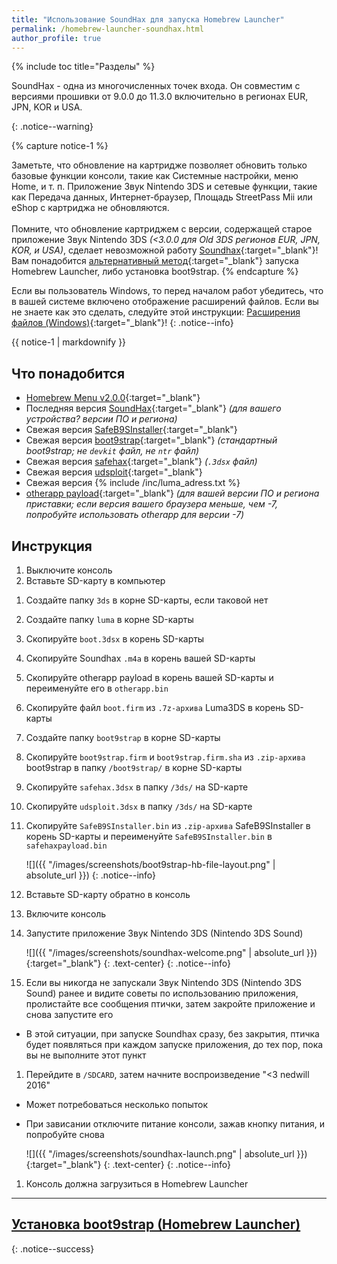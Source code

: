 ```yaml
---
title: "Использование SoundHax для запуска Homebrew Launcher"
permalink: /homebrew-launcher-soundhax.html
author_profile: true
---
```

{% include toc title="Разделы" %}

SoundHax - одна из многочисленных точек входа. Он совместим с версиями прошивки от 9.0.0 до 11.3.0 включительно в регионах EUR, JPN, KOR и USA.

<!-- Убедитесь, что на устройстве включена беспроводная связь и есть стабильное подключение к интернету. OCS интернет требуется для работы.
 -->{: .notice--warning}

{% capture notice-1 %}

Заметьте, что обновление на картридже позволяет обновить только базовые функции консоли, такие как Системные настройки, меню Home, и т. п. Приложение Звук Nintendo 3DS и сетевые функции, такие как Передача данных, Интернет-браузер, Площадь StreetPass Mii или eShop с картриджа не обновляются.
<br><br>
Помните, что обновление картриджем с версии, содержащей старое приложение Звук Nintendo 3DS *(<3.0.0 для Old 3DS регионов EUR, JPN, KOR, и USA)*, сделает невозможной работу [Soundhax](homebrew-launcher-soundhax){:target="_blank"}! Вам понадобится [альтернативный метод](homebrew-launcher-alternatives){:target="_blank"} запуска Homebrew Launcher, либо установка boot9strap. 
{% endcapture %}

Если вы пользователь Windows, то перед началом работ убедитесь, что в вашей системе включено отображение расширений файлов. Если вы не знаете как это сделать, следуйте этой инструкции: [Расширения файлов (Windows)](file-extensions-windows){:target="_blank"}!
{: .notice--info}

<div class="notice--warning">{{ notice-1 | markdownify }}</div>

## Что понадобится

<!-- {% include /inc/files/ocs.txt %} -->
* [Homebrew Menu v2.0.0](https://github.com/fincs/new-hbmenu/releases/latest){:target="_blank"}
* Последняя версия [SoundHax](http://soundhax.com/){:target="_blank"} *(для вашего устройства? версии ПО и региона)*
* Свежая версия [SafeB9SInstaller](https://github.com/d0k3/SafeB9SInstaller/releases/latest){:target="_blank"}
* Свежая версия [boot9strap](https://github.com/SciresM/boot9strap/releases/latest){:target="_blank"} *(стандартный boot9strap; не `devkit` файл, не `ntr` файл)*
* Свежая версия [safehax](https://github.com/TiniVi/safehax/releases/latest){:target="_blank"} *(`.3dsx` файл)*
* Свежая версия [udsploit](https://github.com/smealum/udsploit/releases/latest){:target="_blank"}
* Свежая версия {% include /inc/luma_adress.txt %}
* [otherapp payload](https://smealum.github.io/3ds/#otherapp){:target="_blank"} *(для вашей версии ПО и региона приставки; если версия вашего браузера меньше, чем -7, попробуйте использовать otherapp для версии -7)*

## Инструкция

1. Выключите консоль
1. Вставьте SD-карту в компьютер
<!-- 1. Скопируйте `boot.3dsx` (OCS) в корень SD-карты -->
1. Создайте папку `3ds` в корне SD-карты, если таковой нет
1. Создайте папку `luma` в корне SD-карты 
1. Скопируйте `boot.3dsx` в корень SD-карты
1. Скопируйте Soundhax `.m4a` в корень вашей SD-карты
1. Скопируйте otherapp payload в корень вашей SD-карты и переименуйте его в `otherapp.bin`
1. Скопируйте файл `boot.firm` из `.7z-архива` Luma3DS в корень SD-карты
1. Создайте папку `boot9strap` в корне SD-карты
1. Скопируйте `boot9strap.firm` и `boot9strap.firm.sha` из `.zip-архива` boot9strap в папку `/boot9strap/` в корне SD-карты
1. Скопируйте `safehax.3dsx` в папку `/3ds/` на SD-карте
1. Скопируйте `udsploit.3dsx` в папку `/3ds/` на SD-карте
1. Скопируйте `SafeB9SInstaller.bin` из `.zip-архива` SafeB9SInstaller в корень SD-карты и переименуйте `SafeB9SInstaller.bin` в `safehaxpayload.bin`

    ![]({{ "/images/screenshots/boot9strap-hb-file-layout.png" | absolute_url }})
    {: .notice--info}
	
1. Вставьте SD-карту обратно в консоль
1. Включите консоль
1. Запустите приложение Звук Nintendo 3DS (Nintendo 3DS Sound)

    ![]({{ "/images/screenshots/soundhax-welcome.png" | absolute_url }}){:target="_blank"}
	{: .text-center}
    {: .notice--info}

1. Если вы никогда не запускали Звук Nintendo 3DS (Nintendo 3DS Sound) ранее и видите советы по использованию приложения, пролистайте все сообщения птички, затем закройте приложение и снова запустите его
  + В этой ситуации, при запуске Soundhax сразу, без закрытия, птичка будет появляться при каждом запуске приложения, до тех пор, пока вы не выполните этот пункт
1. Перейдите в `/SDCARD`, затем начните воспроизведение "<3 nedwill 2016"
  + Может потребоваться несколько попыток
  + При зависании отключите питание консоли, зажав кнопку питания, и попробуйте снова

    ![]({{ "/images/screenshots/soundhax-launch.png" | absolute_url }}){:target="_blank"}
	{: .text-center}
    {: .notice--info}

1. Консоль должна загрузиться в Homebrew Launcher

___

## [Установка boot9strap (Homebrew Launcher)](installing-boot9strap-homebrew-launcher)
{: .notice--success}